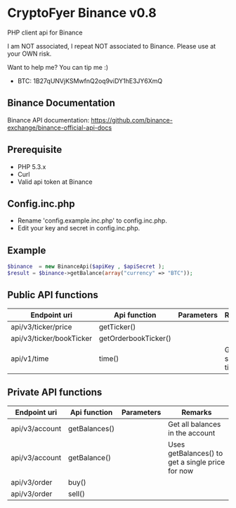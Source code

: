 CryptoFyer Binance v0.8
==============

PHP client api for Binance

I am NOT associated, I repeat NOT associated to Binance. Please use at your OWN risk.

Want to help me? You can tip me :)
* BTC: 1B27qUNVjKSMwfnQ2oq9viDY1hE3JY6XmQ


Binance Documentation
----
Binance API documentation: https://github.com/binance-exchange/binance-official-api-docs

Prerequisite
----
* PHP 5.3.x
* Curl
* Valid api token at Binance


Config.inc.php
----
* Rename 'config.example.inc.php' to config.inc.php.
* Edit your key and secret in config.inc.php.



Example
----
```php
$binance  = new BinanceApi($apiKey , $apiSecret );
$result = $binance->getBalance(array("currency" => "BTC"));
```

Public API functions
----
| Endpoint uri | Api function | Parameters | Remarks |
| --- | --- | --- | --- |
| api/v3/ticker/price | getTicker() |  |  |
| api/v3/ticker/bookTicker | getOrderbookTicker() |  |  |
| api/v1/time | time() |  | Get server time |



Private API functions
----
| Endpoint uri | Api function | Parameters | Remarks |
| --- | --- | --- | --- |
| api/v3/account| getBalances() |  | Get all balances in the account |
| api/v3/account| getBalance() |  | Uses getBalances() to get a single price for now |
| api/v3/order| buy() |  |  |
| api/v3/order| sell() |  |  |
